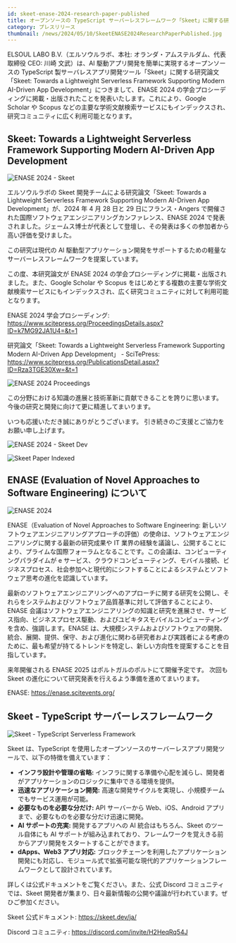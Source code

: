 ```yaml
---
id: skeet-enase-2024-research-paper-published
title: オープンソースの TypeScript サーバーレスフレームワーク「Skeet」に関する研究論文が出版されました
category: プレスリリース
thumbnail: /news/2024/05/10/SkeetENASE2024ResearchPaperPublished.jpg
---
```


ELSOUL LABO B.V.（エルソウルラボ、本社: オランダ・アムステルダム、代表取締役
CEO: 川崎 文武）は、AI 駆動アプリ開発を簡単に実現するオープンソースの TypeScript
製サーバレスアプリ開発ツール「Skeet」に関する研究論文「Skeet: Towards a
Lightweight Serverless Framework Supporting Modern AI-Driven App
Development」につきまして、ENASE 2024
の学会プロシーディングに掲載・出版されたことを発表いたします。これにより、Google
Scholar や Scopus
などの主要な学術文献検索サービスにもインデックスされ、研究コミュニティに広く利用可能となります。

## Skeet: Towards a Lightweight Serverless Framework Supporting Modern AI-Driven App Development

![ENASE 2024 - Skeet](/news/2024/05/10/SkeetENASE2024PaperSciTePress.jpg)

エルソウルラボの Skeet 開発チームによる研究論文「Skeet: Towards a Lightweight
Serverless Framework Supporting Modern AI-Driven App Development」が、2024 年 4
月 28 日と 29 日にフランス・Angers
で開催された国際ソフトウェアエンジニアリングカンファレンス、ENASE 2024
で発表されました。ジェームス博士が代表として登壇し、その発表は多くの参加者から高い評価を受けました。

この研究は現代の AI
駆動型アプリケーション開発をサポートするための軽量なサーバーレスフレームワークを提案しています。

この度、本研究論文が ENASE 2024
の学会プロシーディングに掲載・出版されました。また、Google Scholar や Scopus
をはじめとする複数の主要な学術文献検索サービスにもインデックスされ、広く研究コミュニティに対して利用可能となります。

ENASE 2024 学会プロシーディング:
https://www.scitepress.org/ProceedingsDetails.aspx?ID=k7MG92JA1U4=&t=1

研究論文「Skeet: Towards a Lightweight Serverless Framework Supporting Modern
AI-Driven App Development」 - SciTePress:
https://www.scitepress.org/PublicationsDetail.aspx?ID=Rza3TGE30Xw=&t=1

![ENASE 2024 Proceedings](/news/2024/05/10/ENASE2024proceeding.jpg)

この分野における知識の進展と技術革新に貢献できることを誇りに思います。
今後の研究と開発に向けて更に精進してまいります。

いつも応援いただき誠にありがとうございます。
引き続きのご支援とご協力をお願い申し上げます。

![ENASE 2024 - Skeet Dev](/news/2024/05/02/ENASEelsoulTeam.jpg)

![Skeet Paper Indexed](/news/2024/04/24/ENASE2024AfterTheConference.jpg)

## ENASE (Evaluation of Novel Approaches to Software Engineering) について

![ENASE 2024](/news/2024/03/04/enase2024.jpg)

ENASE（Evaluation of Novel Approaches to Software Engineering:
新しいソフトウェアエンジニアリングアプローチの評価）の使命は、ソフトウェアエンジニアリングに関する最新の研究成果や
IT
業界の経験を議論し、公開することにより、プライムな国際フォーラムとなることです。この会議は、コンピューティングパラダイムが
e
サービス、クラウドコンピューティング、モバイル接続、ビジネスプロセス、社会参加へと現代的にシフトすることによるシステムとソフトウェア思考の進化を認識しています。

最新のソフトウェアエンジニアリングへのアプローチに関する研究を公開し、それらをシステムおよびソフトウェア品質基準に対して評価することにより、ENASE
会議はソフトウェアエンジニアリングの知識と研究を進展させ、サービス指向、ビジネスプロセス駆動、およびユビキタスモバイルコンピューティングを含め、強調します。ENASE
は、大規模システムおよびソフトウェアの開発、統合、展開、提供、保守、および進化に関わる研究者および実践者による考慮のために、最も希望が持てるトレンドを特定し、新しい方向性を提案することを目指しています。

来年開催される ENASE 2025 はポルトガルのポルトにて開催予定です。 次回も Skeet
の進化について研究発表を行えるよう準備を進めてまいります。

ENASE: https://enase.scitevents.org/

## Skeet - TypeScript サーバーレスフレームワーク

![Skeet - TypeScript Serverless Framework](/news/2024/03/01/SkeetV2JA.jpg)

Skeet は、TypeScript
を使用したオープンソースのサーバーレスアプリ開発ツールで、以下の特徴を備えています：

- **インフラ設計や管理の省略:**
  インフラに関する準備や心配を減らし、開発者がアプリケーションのロジックに集中できる環境を提供。
- **迅速なアプリケーション開発:**
  高速な開発サイクルを実現し、小規模チームでもサービス運用が可能。
- **必要なものを必要な分だけ:** API サーバーから Web、iOS、Android
  アプリまで、必要なものを必要な分だけ迅速に開発。
- **AI サポートの充実:** 開発するアプリへの AI 統合はもちろん、Skeet
  のツール自体にも AI
  サポートが組み込まれており、フレームワークを覚えきる前からアプリ開発をスタートすることができます。
- **dApps、Web3 アプリ対応:**
  ブロックチェーンを利用したアプリケーション開発にも対応し、モジュール式で拡張可能な現代的アプリケーションフレームワークとして設計されています。

詳しくは公式ドキュメントをご覧ください。また、公式 Discord
コミュニティでは、Skeet
開発者が集まり、日々最新情報の公開や議論が行われています。ぜひご参加ください。

Skeet 公式ドキュメント: https://skeet.dev/ja/

Discord コミュニティ: https://discord.com/invite/H2HeqRq54J
